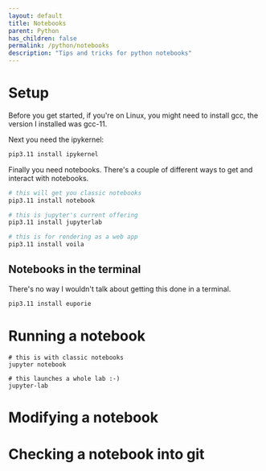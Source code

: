 ```yaml
---
layout: default
title: Notebooks
parent: Python
has_children: false
permalink: /python/notebooks
description: "Tips and tricks for python notebooks"
---
```


# Setup
Before you get started, if you're on Linux, you might need to install gcc, the version I installed was gcc-11.

Next you need the ipykernel:

```bash
pip3.11 install ipykernel
```

Finally you need notebooks. There's a couple of different ways to get and interact with notebooks.

```bash
# this will get you classic notebooks
pip3.11 install notebook

# this is jupyter's current offering
pip3.11 install jupyterlab

# this is for rendering as a web app
pip3.11 install voila
```

## Notebooks in the terminal
There's no way I wouldn't talk about getting this done in a terminal.

```bash
pip3.11 install euporie
```

# Running a notebook

```
# this is with classic notebooks
jupyter notebook

# this launches a whole lab :-)
jupyter-lab
```

# Modifying a notebook


# Checking a notebook into git
